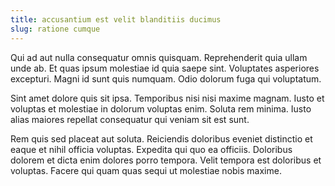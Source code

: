 ```yaml
---
title: accusantium est velit blanditiis ducimus
slug: ratione cumque
---
```


Qui ad aut nulla consequatur omnis quisquam. Reprehenderit quia ullam unde ab. Et quas ipsum molestiae id quia saepe sint. Voluptates asperiores excepturi. Magni id sunt quis numquam. Odio dolorum fuga qui voluptatum.

Sint amet dolore quis sit ipsa. Temporibus nisi nisi maxime magnam. Iusto et voluptas et molestiae in dolorum voluptas enim. Soluta rem minima. Iusto alias maiores repellat consequatur qui veniam sit est sunt.

Rem quis sed placeat aut soluta. Reiciendis doloribus eveniet distinctio et eaque et nihil officia voluptas. Expedita qui quo ea officiis. Doloribus dolorem et dicta enim dolores porro tempora. Velit tempora est doloribus et voluptas. Facere qui quam quas sequi ut molestiae nobis maxime.
